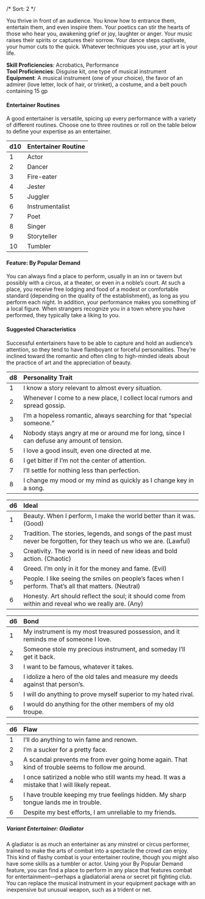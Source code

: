 /* 
Sort: 2 
*/

You thrive in front of an audience. You know how to entrance them, entertain them, and even inspire them. Your poetics can stir the hearts of those who hear you, awakening grief or joy, laughter or anger. Your music raises their spirits or captures their sorrow. Your dance steps captivate, your humor cuts to the quick. Whatever techniques you use, your art is your life.

**Skill Proficiencies**: Acrobatics, Performance  
**Tool Proficiencies**: Disguise kit, one type of musical instrument  
**Equipment**: A musical instrument (one of your choice), the favor of an admirer (love letter, lock of hair, or trinket), a costume, and a belt pouch containing 15 gp

#### Entertainer Routines

A good entertainer is versatile, spicing up every performance with a variety of different routines. Choose one to three routines or roll on the table below to define your expertise as an entertainer.

| **d10** | **Entertainer Routine** |
|:--------|:------------------------|
| 1       | Actor                   |
| 2       | Dancer                  |
| 3       | Fire-eater              |
| 4       | Jester                  |
| 5       | Juggler                 |
| 6       | Instrumentalist         |
| 7       | Poet                    |
| 8       | Singer                  |
| 9       | Storyteller             |
| 10      | Tumbler                 |

#### Feature: By Popular Demand

You can always find a place to perform, usually in an inn or tavern but possibly with a circus, at a theater, or even in a noble’s court. At such a place, you receive free lodging and food of a modest or comfortable standard (depending on the quality of the establishment), as long as you perform each night. In addition, your performance makes you something of a local figure. When strangers recognize you in a town where you have performed, they typically take a liking to you.

#### Suggested Characteristics

Successful entertainers have to be able to capture and hold an audience’s attention, so they tend to have flamboyant or forceful personalities. They’re inclined toward the romantic and often cling to high-minded ideals about the practice of art and the appreciation of beauty.

| **d8** | **Personality Trait**                                                                     |
|:-------|:------------------------------------------------------------------------------------------|
| 1      | I know a story relevant to almost every situation.                                        |
| 2      | Whenever I come to a new place, I collect local rumors and spread gossip.                 |
| 3      | I’m a hopeless romantic, always searching for that “special someone.”                     |
| 4      | Nobody stays angry at me or around me for long, since I can defuse any amount of tension. |
| 5      | I love a good insult, even one directed at me.                                            |
| 6      | I get bitter if I’m not the center of attention.                                          |
| 7      | I’ll settle for nothing less than perfection.                                             |
| 8      | I change my mood or my mind as quickly as I change key in a song.                         |

| **d6** | **Ideal**                                                                                                              |
|:-------|:-----------------------------------------------------------------------------------------------------------------------|
| 1      | Beauty. When I perform, I make the world better than it was. (Good)                                                    |
| 2      | Tradition. The stories, legends, and songs of the past must never be forgotten, for they teach us who we are. (Lawful) |
| 3      | Creativity. The world is in need of new ideas and bold action. (Chaotic)                                               |
| 4      | Greed. I’m only in it for the money and fame. (Evil)                                                                   |
| 5      | People. I like seeing the smiles on people’s faces when I perform. That’s all that matters. (Neutral)                  |
| 6      | Honesty. Art should reflect the soul; it should come from within and reveal who we really are. (Any)                   |

| **d6** | **Bond**                                                                            |
|:-------|:------------------------------------------------------------------------------------|
| 1      | My instrument is my most treasured possession, and it reminds me of someone I love. |
| 2      | Someone stole my precious instrument, and someday I’ll get it back.                 |
| 3      | I want to be famous, whatever it takes.                                             |
| 4      | I idolize a hero of the old tales and measure my deeds against that person’s.       |
| 5      | I will do anything to prove myself superior to my hated rival.                      |
| 6      | I would do anything for the other members of my old troupe.                         |

| **d6** | **Flaw**                                                                                          |
|:-------|:--------------------------------------------------------------------------------------------------|
| 1      | I’ll do anything to win fame and renown.                                                          |
| 2      | I’m a sucker for a pretty face.                                                                   |
| 3      | A scandal prevents me from ever going home again. That kind of trouble seems to follow me around. |
| 4      | I once satirized a noble who still wants my head. It was a mistake that I will likely repeat.     |
| 5      | I have trouble keeping my true feelings hidden. My sharp tongue lands me in trouble.              |
| 6      | Despite my best efforts, I am unreliable to my friends.                                           |

##### Variant Entertainer: Gladiator

A gladiator is as much an entertainer as any minstrel or circus performer, trained to make the arts of combat into a spectacle the crowd can enjoy. This kind of flashy combat is your entertainer routine, though you might also have some skills as a tumbler or actor. Using your By Popular Demand feature, you can find a place to perform in any place that features combat for entertainment—perhaps a gladiatorial arena or secret pit fighting club. You can replace the musical instrument in your equipment package with an inexpensive but unusual weapon, such as a trident or net.
